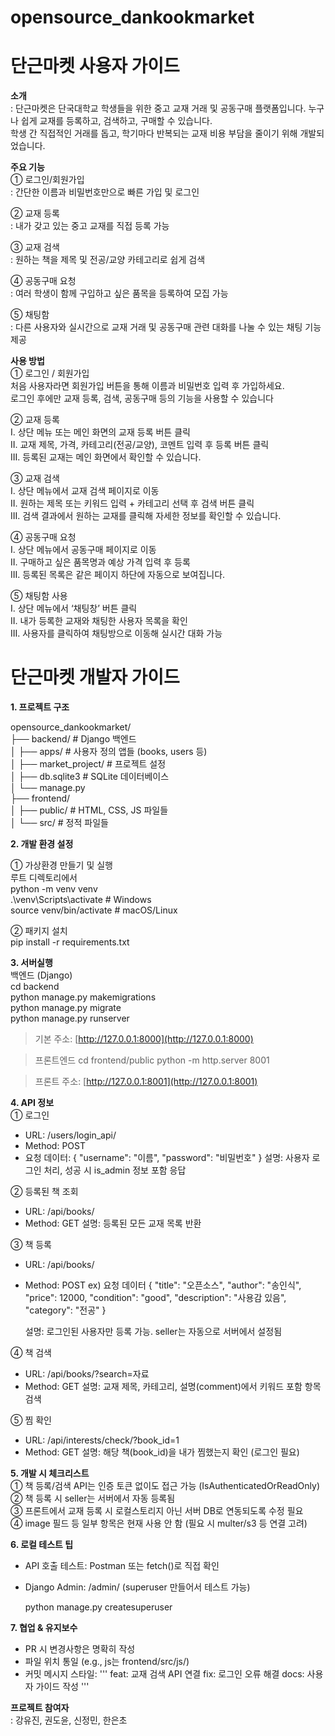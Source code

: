 # opensource_dankookmarket

# 단근마켓 사용자 가이드
**소개**  
: 단근마켓은 단국대학교 학생들을 위한 중고 교재 거래 및 공동구매 플랫폼입니다. 누구나 쉽게 교재를 등록하고, 검색하고, 구매할 수 있습니다.  
학생 간 직접적인 거래를 돕고, 학기마다 반복되는 교재 비용 부담을 줄이기 위해 개발되었습니다.  

**주요 기능**  
①     로그인/회원가입  
      : 간단한 이름과 비밀번호만으로 빠른 가입 및 로그인
      
②     교재 등록  
      : 내가 갖고 있는 중고 교재를 직접 등록 가능
      
③     교재 검색  
      : 원하는 책을 제목 및 전공/교양 카테고리로 쉽게 검색
      
④     공동구매 요청  
      : 여러 학생이 함께 구입하고 싶은 품목을 등록하여 모집 가능

⑤     채팅함  
      : 다른 사용자와 실시간으로 교재 거래 및 공동구매 관련 대화를 나눌 수 있는 채팅 기능 제공  
      
**사용 방법**  
①     로그인 / 회원가입  
      처음 사용자라면 회원가입 버튼을 통해 이름과 비밀번호 입력 후 가입하세요.  
      로그인 후에만 교재 등록, 검색, 공동구매 등의 기능을 사용할 수 있습니다

②     교재 등록  
      I.      상단 메뉴 또는 메인 화면의 교재 등록 버튼 클릭  
      II.     교재 제목, 가격, 카테고리(전공/교양), 코멘트 입력 후 등록 버튼 클릭  
      III.    등록된 교재는 메인 화면에서 확인할 수 있습니다.
      
③     교재 검색  
      I.      상단 메뉴에서 교재 검색 페이지로 이동  
      II.     원하는 제목 또는 키워드 입력 + 카테고리 선택 후 검색 버튼 클릭  
      III.    검색 결과에서 원하는 교재를 클릭해 자세한 정보를 확인할 수 있습니다.
      
④     공동구매 요청  
      I.      상단 메뉴에서 공동구매 페이지로 이동  
      II.     구매하고 싶은 품목명과 예상 가격 입력 후 등록  
      III.    등록된 목록은 같은 페이지 하단에 자동으로 보여집니다.


⑤     채팅함 사용  
      I.      상단 메뉴에서 ‘채팅창’ 버튼 클릭  
      II.     내가 등록한 교재와 채팅한 사용자 목록을 확인  
      III.    사용자를 클릭하여 채팅방으로 이동해 실시간 대화 가능

# 단근마켓 개발자 가이드
**1. 프로젝트 구조** 
 
opensource_dankookmarket/  
├── backend/                # Django 백엔드  
│   ├── apps/               # 사용자 정의 앱들 (books, users 등)  
│   ├── market_project/     # 프로젝트 설정  
│   ├── db.sqlite3          # SQLite 데이터베이스  
│   └── manage.py  
├── frontend/  
│   ├── public/             # HTML, CSS, JS 파일들  
│   └── src/                # 정적 파일들


 
**2. 개발 환경 설정** 

① 가상환경 만들기 및 실행  
루트 디렉토리에서  
python -m venv venv  
.\venv\Scripts\activate  # Windows  
source venv/bin/activate # macOS/Linux
 
② 패키지 설치  
pip install -r requirements.txt  

**3. 서버실행**  
백엔드 (Django)  
cd backend  
python manage.py makemigrations  
python manage.py migrate  
python manage.py runserver  

> 기본 주소: [http://127.0.0.1:8000](http://127.0.0.1:8000)

> 프론트엔드
cd frontend/public
python -m http.server 8001

> 프론트 주소: [http://127.0.0.1:8001](http://127.0.0.1:8001)

**4. API 정보**  
① 로그인  
- URL: /users/login_api/
- Method: POST
- 요청 데이터: { "username": "이름", "password": "비밀번호" }
  설명: 사용자 로그인 처리, 성공 시 is_admin 정보 포함 응답

② 등록된 책 조회  
- URL: /api/books/
- Method: GET
  설명: 등록된 모든 교재 목록 반환

③ 책 등록  
- URL: /api/books/
- Method: POST
  ex) 요청 데이터
  {
  "title": "오픈소스",
  "author": "송인식",
  "price": 12000,
  "condition": "good",
  "description": "사용감 있음",
  "category": "전공"
  }

  설명: 로그인된 사용자만 등록 가능. seller는 자동으로 서버에서 설정됨

④ 책 검색  
- URL: /api/books/?search=자료
- Method: GET
  설명: 교재 제목, 카테고리, 설명(comment)에서 키워드 포함 항목 검색

⑤ 찜 확인  
- URL: /api/interests/check/?book_id=1
- Method: GET
  설명: 해당 책(book\_id)을 내가 찜했는지 확인 (로그인 필요)

**5. 개발 시 체크리스트**  
① 책 등록/검색 API는 인증 토큰 없이도 접근 가능 (IsAuthenticatedOrReadOnly)  
② 책 등록 시 seller는 서버에서 자동 등록됨  
③ 프론트에서 교재 등록 시 로컬스토리지 아닌 서버 DB로 연동되도록 수정 필요  
④ image 필드 등 일부 항목은 현재 사용 안 함 (필요 시 multer/s3 등 연결 고려)

**6. 로컬 테스트 팁**  
- API 호출 테스트: Postman 또는 fetch()로 직접 확인
- Django Admin: /admin/ (superuser 만들어서 테스트 가능)

  python manage.py createsuperuser
  
**7. 협업 & 유지보수**  
* PR 시 변경사항은 명확히 작성
* 파일 위치 통일 (e.g., js는 frontend/src/js/)
* 커밋 메시지 스타일:
  '''
  feat: 교재 검색 API 연결
  fix: 로그인 오류 해결
  docs: 사용자 가이드 작성
  '''

 
**프로젝트 참여자**  
: 강유진, 권도윤, 신정민, 한은초
